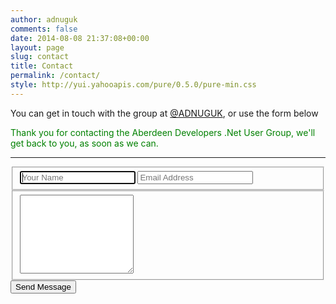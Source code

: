 ```yaml
---
author: adnuguk
comments: false
date: 2014-08-08 21:37:08+00:00
layout: page
slug: contact
title: Contact
permalink: /contact/
style: http://yui.yahooapis.com/pure/0.5.0/pure-min.css
---
```


<script type="text/javascript">
  window.onload = (function(){
    if(window.location.hash == '#thank-you'){
      document.getElementById('thank-you-message').className = 'none';
    }
  })
</script>

You can get in touch with the group at [@ADNUGUK](http://www.twitter.com/adnuguk), or use the form below

<p id='thank-you-message' class='hidden' style='color:green;'>
  Thank you for contacting the Aberdeen Developers .Net User Group, we'll get back to you, as soon as we can.
</p>
<hr />

<form action="http://getsimpleform.com/messages?form_api_token=7ec9a53c1397534e1b9a0843e668a954" method="post" class="contact pure-form pure-form-aligned">
  <input type='hidden' name='redirect_to' value='http://www.aberdeendevelopers.co.uk/contact#thank-you' />
    <fieldset class='pure-group'>
        <input autofocus='autofocus' class='pure-input-1' name='name' placeholder='Your Name' required='required' type='text' />
        <input class='pure-input-1' name='email' placeholder='Email Address' required='required' type='email' />
    </fieldset>
    <fieldset class='pure-group'>
        <textarea class='pure-input-1' name='message' placeholder='Your Message' required='required' rows='8'> </textarea>
    </fieldset>
    <button class='pure-button pure-input-1' type='submit'>Send Message</button>
</form>
